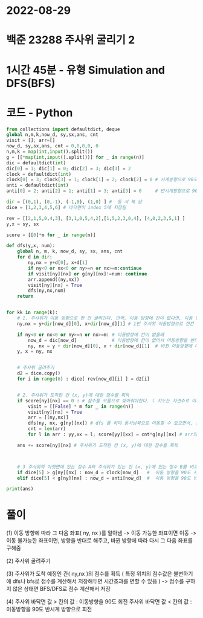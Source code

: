 # 2022-08-29

# 백준 23288 주사위 굴리기 2

# 1시간 45분 - 유형 Simulation and DFS(BFS)

# 코드 - Python

```python
from collections import defaultdict, deque
global n,m,k,now_d, sy,sx,ans, cnt
visit = []; arr=[]
now_d, sy,sx,ans, cnt = 0,0,0,0, 0
n,m,k = map(int,input().split())
g = [[*map(int,input().split())] for _ in range(n)]
dic = defaultdict(int)
dic[0] = 1; dic[1] = 0; dic[2] = 3; dic[3] = 2
clock = defaultdict(int)
clock[0] = 3; clock[3] = 1; clock[1] = 2; clock[2] = 0 # 시계방향으로 90도 회전하면 어느 방향이 되는지 해시
anti = defaultdict(int)
anti[0] = 2; anti[2] = 1; anti[1] = 3; anti[3] = 0     # 반시계방향으로 90도 회전하면 어느 방향이 되는지 해시

dir = [(0,1), (0,-1), (-1,0), (1,0) ] #  동 서 북 남
dice = [1,2,3,4,5,6] # 바닥면이 index 5에 저장됨

rev = [[2,1,5,0,4,3], [3,1,0,5,4,2],[1,5,2,3,0,4], [4,0,2,3,5,1] ]
y,x = sy, sx

score = [[0]*m for _ in range(n)]

def dfs(y,x, num):
    global n, m, k, now_d, sy, sx, ans, cnt
    for d in dir:
        ny,nx = y+d[0], x+d[1]
        if ny<0 or nx<0 or ny>=n or nx>=m:continue
        if visit[ny][nx] or g[ny][nx]!=num: continue
        arr.append((ny,nx))
        visit[ny][nx] = True
        dfs(ny,nx,num)
    return


for kk in range(k):
    # 1. 주사위가 이동 방향으로 한 칸 굴러간다. 만약, 이동 방향에 칸이 없다면, 이동 방향을 반대로 한 다음 한 칸 굴러간다.
    ny,nx = y+dir[now_d][0], x+dir[now_d][1] # 1번 주사위 이동방향으로 한칸 굴려보기

    if ny<0 or nx<0 or ny>=n or nx>=m: # 이동방향에 칸이 없을때
        now_d = dic[now_d]             # 이동방향에 칸이 없어서 이동방향을 반대로 해줌
        ny, nx = y + dir[now_d][0], x + dir[now_d][1]  # 바뀐 이동방향에 따라 한칸 이동
    y, x = ny, nx


    # 주사위 굴려주기
    d2 = dice.copy()
    for i in range(6) : dice[ rev[now_d][i] ] = d2[i]


    # 2. 주사위가 도착한 칸 (x, y)에 대한 점수를 획득
    if score[ny][nx] == 0 : # 점수를 모름으로 찾아줘야한다. ( 지도는 자연수로 이루어져서 점수는 0이 나올 수 없다. 그러므로 점수를 아직 안찾은 상태를 0으로 표기.  점수는 고정되어있으므로 한번 찾아준 점수는 저장해둔다. )
        visit = [[False] * m for _ in range(n)]
        visit[ny][nx] = True
        arr = [(ny,nx)]
        dfs(ny, nx, g[ny][nx]) # dfs 를 하며 동서남북으로 이동할 수 있으면서, 칸의 값이 동일한 경우의 좌표를 모두 arr에 저장한다.
        cnt = len(arr)
        for l in arr : yy,xx = l; score[yy][xx] = cnt*g[ny][nx] # arr의 모든 좌표들은 점수가 동일하므로, 점수를 알게된 김에 미리 다 저장해준다.

    ans += score[ny][nx] # 주사위가 도착한 칸 (x, y)에 대한 점수를 획득



    # 3 주사위의 아랫면에 있는 정수 A와 주사위가 있는 칸 (x, y)에 있는 정수 B를 비교해 이동 방향을 결정
    if dice[5] > g[ny][nx] : now_d = clock[now_d]   #  이동 방향을 90도 시계 방향으로 회전
    elif dice[5] < g[ny][nx] : now_d = anti[now_d]  #  이동 방향을 90도 반시계 방향으로 회전

print(ans)

```


# 풀이

(1) 이동 방향에 따라 그 다음 좌표( ny, nx )를 알아냄
-> 이동 가능한 좌표이면 이동
-> 이동 불가능한 좌표이면, 방향을 반대로 해주고, 바뀐 방향에 따라 다시 그 다음 좌표를 구해줌

(2) 주사위 굴려주기

(3) 주사위가 도착 예정인 칸( ny,nx )의 점수를 획득
( 특정 위치의 점수값은 불변하기에 dfs나 bfs로 점수를 계산해서 저장해두면 시간초과를 면할 수 있음 )
-> 점수를 구하지 않은 상태면 BFS/DFS로 점수 계산해서 저장

(4)
주사위 바닥면 값 > 칸의 값 : 이동방향을 90도 회전
주사위 바닥면 값 < 칸의 값 : 이동방향을 90도 반시계 방향으로 회전
